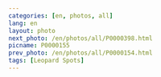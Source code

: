 ```yaml
---
categories: [en, photos, all]
lang: en
layout: photo
next_photo: /en/photos/all/P0000398.html
picname: P0000155
prev_photo: /en/photos/all/P0000154.html
tags: [Leopard Spots]
---
```

